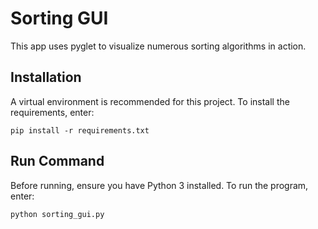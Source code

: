 # Sorting GUI
This app uses pyglet to visualize numerous sorting algorithms in action.

## Installation
A virtual environment is recommended for this project.
To install the requirements, enter:

`pip install -r requirements.txt`

## Run Command
Before running, ensure you have Python 3 installed. To run the program, enter:

`python sorting_gui.py`